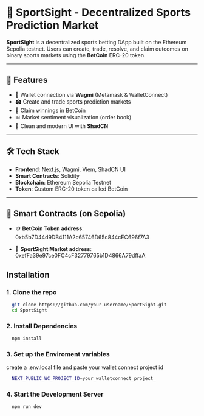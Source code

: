 # 🏀 SportSight - Decentralized Sports Prediction Market

**SportSight** is a decentralized sports betting DApp built on the Ethereum Sepolia testnet. Users can create, trade, resolve, and claim outcomes on binary sports markets using the **BetCoin** ERC-20 token.

---

## 🚀 Features

- 🦊 Wallet connection via **Wagmi** (Metamask & WalletConnect)
- 🏟️ Create and trade sports prediction markets
- 🧾 Claim winnings in BetCoin
- 📊 Market sentiment visualization (order book)
- 🧩 Clean and modern UI with **ShadCN**

---

## 🛠 Tech Stack

- **Frontend**: Next.js, Wagmi, Viem, ShadCN UI
- **Smart Contracts**: Solidity
- **Blockchain**: Ethereum Sepolia Testnet
- **Token**: Custom ERC-20 token called BetCoin

---

## 📜 Smart Contracts (on Sepolia)
- 🪙 **BetCoin Token address**: 0xb5b7D44d9DB4111A2c65746D65c844cEC696f7A3

- 🎯 **SportSight Market address**: 0xefFa39e97ce0FC4cF32779765b1D4866A79dffaA
 

## Installation

### 1. Clone the repo

```bash
  git clone https://github.com/your-username/SportSight.git
  cd SportSight
```
### 2. Install Dependencies
```bash
  npm install
```
### 3. Set up the Enviroment variables
create a .env.local file and paste your wallet connect project id
```bash
  NEXT_PUBLIC_WC_PROJECT_ID=your_walletconnect_project_
```
### 4. Start the Development Server
```bash
  npm run dev
```
